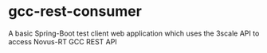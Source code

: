 # gcc-rest-consumer
A basic Spring-Boot test client web application which uses the 3scale API to access Novus-RT GCC REST API
